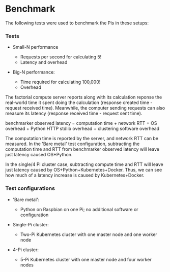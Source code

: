 # Benchmark

The following tests were used to benchmark the Pis in these setups:

### Tests

* Small-N performance
    * Requests per second for calculating 5!
    * Latency and overhead

* Big-N performance:
    * Time required for calculating 100,000!
    * Overhead

The factorial compute server reports along with its calculation reponse the
real-world time it spent doing the calculation (response created time - request
received time). Meanwhile, the computer sending requests can also measure its
latency (response received time - request sent time).

benchmarker observed latency = computation time + network RTT + OS overhead +
Python HTTP stdlib overhead + clustering software overhead

The computation time is reported by the server, and network RTT can be measured.
In the 'Bare metal' test configuration, subtracting the computation time and RTT
from benchmarker observed latency will leave just latency caused OS+Python.

In the single/4 Pi cluster case, subtracting compute time and RTT will leave
just latency caused by OS+Python+Kubernetes+Docker. Thus, we can see how much of
a latency increase is caused by Kubernetes+Docker.

### Test configurations

* 'Bare metal':
    * Python on Raspbian on one Pi; no additional software or configuration

* Single-Pi cluster:
    * Two-Pi Kubernetes cluster with one master node and one worker node

* 4-Pi cluster:
    * 5-Pi Kubernetes cluster with one master node and four worker nodes
